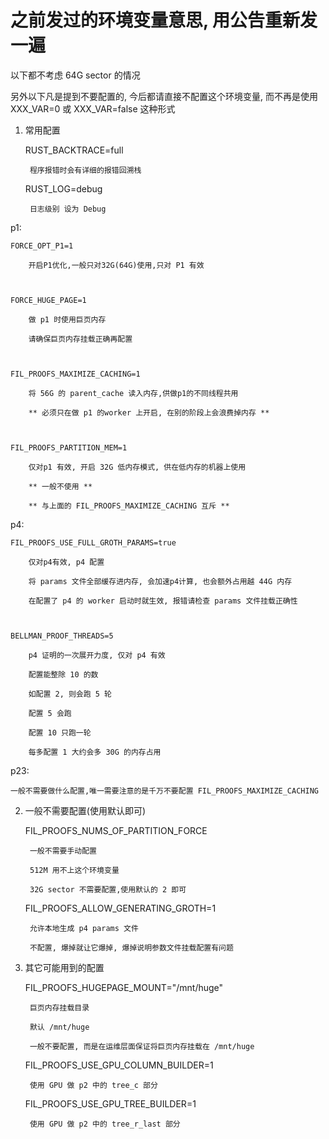 # 之前发过的环境变量意思, 用公告重新发一遍


以下都不考虑 64G sector 的情况

另外以下凡是提到不要配置的, 今后都请直接不配置这个环境变量, 而不再是使用 XXX_VAR=0 或 XXX_VAR=false 这种形式



1. 常用配置

	RUST_BACKTRACE=full

		程序报错时会有详细的报错回溯栈



	RUST_LOG=debug 

		日志级别 设为 Debug



p1:

	FORCE_OPT_P1=1

		开启P1优化,一般只对32G(64G)使用,只对 P1 有效

	

	FORCE_HUGE_PAGE=1

		做 p1 时使用巨页内存

		请确保巨页内存挂载正确再配置

	

	FIL_PROOFS_MAXIMIZE_CACHING=1 

		将 56G 的 parent_cache 读入内存,供做p1的不同线程共用

		** 必须只在做 p1 的worker 上开启, 在别的阶段上会浪费掉内存 **



	FIL_PROOFS_PARTITION_MEM=1

		仅对p1 有效, 开启 32G 低内存模式, 供在低内存的机器上使用

		** 一般不使用 ** 

		** 与上面的 FIL_PROOFS_MAXIMIZE_CACHING 互斥 **



p4:

	FIL_PROOFS_USE_FULL_GROTH_PARAMS=true

		仅对p4有效, p4 配置

		将 params 文件全部缓存进内存, 会加速p4计算, 也会额外占用越 44G 内存

		在配置了 p4 的 worker 启动时就生效, 报错请检查 params 文件挂载正确性



	BELLMAN_PROOF_THREADS=5

		p4 证明的一次展开力度, 仅对 p4 有效

		配置能整除 10 的数

		如配置 2, 则会跑 5 轮

		配置 5 会跑 

		配置 10 只跑一轮

		每多配置 1 大约会多 30G 的内存占用



p23:

	一般不需要做什么配置,唯一需要注意的是千万不要配置 FIL_PROOFS_MAXIMIZE_CACHING





2. 一般不需要配置(使用默认即可)

	FIL_PROOFS_NUMS_OF_PARTITION_FORCE

		一般不需要手动配置

		512M 用不上这个环境变量

		32G sector 不需要配置,使用默认的 2 即可



	FIL_PROOFS_ALLOW_GENERATING_GROTH=1

		允许本地生成 p4 params 文件

		不配置, 爆掉就让它爆掉, 爆掉说明参数文件挂载配置有问题

	



3. 其它可能用到的配置

	FIL_PROOFS_HUGEPAGE_MOUNT="/mnt/huge"

		巨页内存挂载目录

		默认 /mnt/huge

		一般不要配置, 而是在运维层面保证将巨页内存挂载在 /mnt/huge

	

	FIL_PROOFS_USE_GPU_COLUMN_BUILDER=1

		使用 GPU 做 p2 中的 tree_c 部分

	

	FIL_PROOFS_USE_GPU_TREE_BUILDER=1

		使用 GPU 做 p2 中的 tree_r_last 部分

	